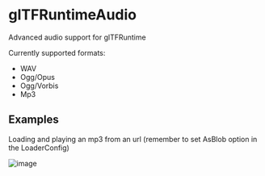 # glTFRuntimeAudio
Advanced audio support for glTFRuntime

Currently supported formats:

* WAV
* Ogg/Opus
* Ogg/Vorbis
* Mp3

## Examples

Loading and playing an mp3 from an url (remember to set AsBlob option in the LoaderConfig)

![image](https://github.com/user-attachments/assets/b6f0e029-d89c-49af-b253-48c563f958ae)

